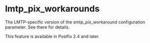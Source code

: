 # lmtp_pix_workarounds 

 The LMTP-specific version of the smtp_pix_workaround
configuration parameter.  See there for details. 

 This feature is available in Postfix 2.4 and later. 


